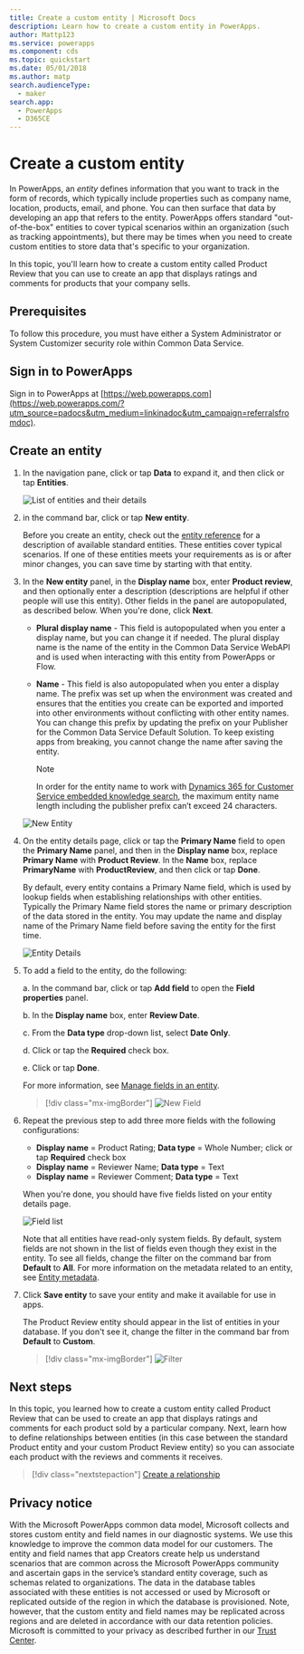 ```yaml
---
title: Create a custom entity | Microsoft Docs
description: Learn how to create a custom entity in PowerApps.
author: Mattp123
ms.service: powerapps
ms.component: cds
ms.topic: quickstart
ms.date: 05/01/2018
ms.author: matp
search.audienceType: 
  - maker
search.app: 
  - PowerApps
  - D365CE
---
```


# Create a custom entity
In PowerApps, an *entity* defines information that you want to track in the form of records, which typically include properties such as company name, location, products, email, and phone. You can then surface that data by developing an app that refers to the entity. PowerApps offers standard "out-of-the-box" entities to cover typical scenarios within an organization (such as tracking appointments), but there may be times when you need to create custom entities to store data that's specific to your organization.

In this topic, you'll learn how to create a custom entity called Product Review that you can use to create an app that displays ratings and comments for products that your company sells.

## Prerequisites
To follow this procedure, you must have either a System Administrator or System Customizer security role within Common Data Service.

## Sign in to PowerApps
Sign in to PowerApps at [https://web.powerapps.com](https://web.powerapps.com/?utm_source=padocs&utm_medium=linkinadoc&utm_campaign=referralsfromdoc).

## Create an entity
1. In the navigation pane, click or tap **Data** to expand it, and then click or tap **Entities**.

    ![List of entities and their details](./media/data-platform-cds-create-entity/entitylist.png "Entity List")

2. in the command bar, click or tap **New entity**.

    Before you create an entity, check out the [entity reference](../../developer/common-data-service/reference/about-entity-reference.md) for a description of available standard entities. These entities cover typical scenarios. If one of these entities meets your requirements as is or after minor changes, you can save time by starting with that entity. 

3. In the **New entity** panel, in the **Display name** box, enter **Product review**, and then optionally enter a description (descriptions are helpful if other people will use this entity). Other fields in the panel are autopopulated, as described below. When you're done, click **Next**.

    * **Plural display name** - This field is autopopulated when you enter a display name, but you can change it if needed. The plural display name is the name of the entity in the Common Data Service WebAPI and is used when interacting with this entity from PowerApps or Flow.
    * **Name** - This field is also autopopulated when you enter a display name. The prefix was set up when the environment was created and ensures that the entities you create can be exported and imported into other environments without conflicting with other entity names. You can change this prefix by updating the prefix on your Publisher for the Common Data Service Default Solution. To keep existing apps from breaking, you cannot change the name after saving the entity.

       > [!NOTE]
       > In order for the entity name to work with [Dynamics 365 for Customer Service embedded knowledge search](/dynamics365/customer-engagement/customer-service/set-up-knowledge-management-embedded-knowledge-search), the maximum entity name length including the publisher prefix can’t exceed 24 characters.
     
    ![New Entity](./media/data-platform-cds-create-entity/newentitypanel.png "New entity panel")

4. On the entity details page, click or tap the **Primary Name** field to open the **Primary Name** panel, and then in the **Display name** box, replace **Primary Name** with **Product Review**. In the **Name** box, replace **PrimaryName** with **ProductReview**, and then click or tap **Done**.
 
    By default, every entity contains a Primary Name field, which is used by lookup fields when establishing relationships with other entities. Typically the Primary Name field stores the name or primary description of the data stored in the entity. You may update the name and display name of the Primary Name field before saving the entity for the first time.

    ![Entity Details](./media/data-platform-cds-create-entity/newentitydetails.png "New Entity Details")

5. To add a field to the entity, do the following:
 
    a. In the command bar, click or tap **Add field** to open the **Field properties** panel.

    b. In the **Display name** box, enter **Review Date**.

    c. From the **Data type** drop-down list, select **Date Only**.

    d. Click or tap the **Required** check box.
    
    e. Click or tap **Done**.
     
    For more information, see [Manage fields in an entity](data-platform-manage-fields.md).

    > [!div class="mx-imgBorder"] 
    > ![New Field](./media/data-platform-cds-create-entity/newfieldpanel-2.png "New Field Panel")

6. Repeat the previous step to add three more fields with the following configurations:
    * **Display name** = Product Rating; **Data type** = Whole Number; click or tap **Required** check box
    * **Display name** = Reviewer Name; **Data type** = Text
    * **Display name** = Reviewer Comment; **Data type** = Text

    When you're done, you should have five fields listed on your entity details page.

    ![Field list](./media/data-platform-cds-create-entity/addedfields.png "List of fields")

    Note that all entities have read-only system fields. By default, system fields are not shown in the list of fields even though they exist in the entity. To see all fields, change the filter on the command bar from **Default** to **All**. For more information on the metadata related to an entity, see [Entity metadata](../../developer/common-data-service/entity-metadata.md).

7. Click **Save entity** to save your entity and make it available for use in apps.

    The Product Review entity should appear in the list of entities in your database. If you don't see it, change the filter in the command bar from **Default** to **Custom**.

    > [!div class="mx-imgBorder"] 
    > ![Filter](./media/data-platform-cds-create-entity/filter.png "Filter selection")

## Next steps
In this topic, you learned how to create a custom entity called Product Review that can be used to create an app that displays ratings and comments for each product sold by a particular company. Next, learn how to define relationships between entities (in this case between the standard Product entity and your custom Product Review entity) so you can associate each product with the reviews and comments it receives.

> [!div class="nextstepaction"]
> [Create a relationship](data-platform-entity-lookup.md)

## Privacy notice
With the Microsoft PowerApps common data model, Microsoft collects and stores custom entity and field names in our diagnostic systems. We use this knowledge to improve the common data model for our customers. The entity and field names that app Creators create help us understand scenarios that are common across the Microsoft PowerApps community and ascertain gaps in the service’s standard entity coverage, such as schemas related to organizations. The data in the database tables associated with these entities is not accessed or used by Microsoft or replicated outside of the region in which the database is provisioned. Note, however, that the custom entity and field names may be replicated across regions and are deleted in accordance with our data retention policies. Microsoft is committed to your privacy as described further in our [Trust Center](https://www.microsoft.com/trustcenter/Privacy/default.aspx).
